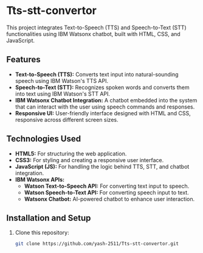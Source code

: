 # Tts-stt-convertor
This project integrates Text-to-Speech (TTS) and Speech-to-Text (STT) functionalities using IBM Watsonx chatbot, built with HTML, CSS, and JavaScript.

## Features

- **Text-to-Speech (TTS):** Converts text input into natural-sounding speech using IBM Watson's TTS API.
- **Speech-to-Text (STT):** Recognizes spoken words and converts them into text using IBM Watson's STT API.
- **IBM Watsonx Chatbot Integration:** A chatbot embedded into the system that can interact with the user using speech commands and responses.
- **Responsive UI:** User-friendly interface designed with HTML and CSS, responsive across different screen sizes.

## Technologies Used

- **HTML5:** For structuring the web application.
- **CSS3:** For styling and creating a responsive user interface.
- **JavaScript (JS):** For handling the logic behind TTS, STT, and chatbot integration.
- **IBM Watsonx APIs:**
  - **Watson Text-to-Speech API:** For converting text input to speech.
  - **Watson Speech-to-Text API:** For converting speech input to text.
  - **Watsonx Chatbot:** AI-powered chatbot to enhance user interaction.

## Installation and Setup

1. Clone this repository:

   ```bash
   git clone https://github.com/yash-2511/Tts-stt-convertor.git
